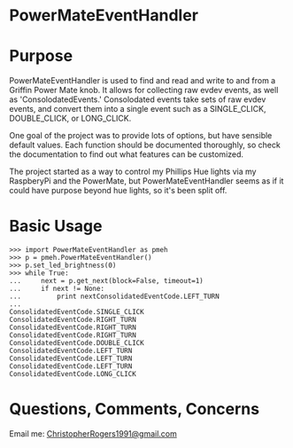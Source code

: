 PowerMateEventHandler
==========

# Purpose

PowerMateEventHandler is used to find and read and write to and from a Griffin Power Mate knob.
It allows for collecting raw evdev events, as well as 'ConsolodatedEvents.' Consolodated events
take sets of raw evdev events, and convert them into a single event such as a SINGLE_CLICK, DOUBLE_CLICK,
or LONG_CLICK.

One goal of the project was to provide lots of options, but have sensible default values. Each function
should be documented thoroughly, so check the documentation to find out what features
can be customized.

The project started as a way to control my Phillips Hue lights via my RaspberyPi and the PowerMate,
but PowerMateEventHandler seems as if it could have purpose beyond hue lights, so it's been split
off.

# Basic Usage
```
>>> import PowerMateEventHandler as pmeh
>>> p = pmeh.PowerMateEventHandler()
>>> p.set_led_brightness(0)
>>> while True:
...     next = p.get_next(block=False, timeout=1)
...     if next != None:
...         print nextConsolidatedEventCode.LEFT_TURN
...
ConsolidatedEventCode.SINGLE_CLICK
ConsolidatedEventCode.RIGHT_TURN
ConsolidatedEventCode.RIGHT_TURN
ConsolidatedEventCode.RIGHT_TURN
ConsolidatedEventCode.DOUBLE_CLICK
ConsolidatedEventCode.LEFT_TURN
ConsolidatedEventCode.LEFT_TURN
ConsolidatedEventCode.LEFT_TURN
ConsolidatedEventCode.LONG_CLICK
```


# Questions, Comments, Concerns

Email me: ChristopherRogers1991@gmail.com
